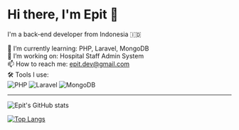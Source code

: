 # Hi there, I'm Epit 👋

I'm a back-end developer from Indonesia 🇮🇩

🌱 I’m currently learning: PHP, Laravel, MongoDB  
💼 I’m working on: Hospital Staff Admin System  
📫 How to reach me: epit.dev@gmail.com  
🛠️ Tools I use:  
![PHP](https://img.shields.io/badge/-PHP-8892BF?style=flat-square&logo=php&logoColor=white)
![Laravel](https://img.shields.io/badge/-Laravel-FF2D20?style=flat-square&logo=laravel&logoColor=white)
![MongoDB](https://img.shields.io/badge/-MongoDB-4DB33D?style=flat-square&logo=mongodb&logoColor=white)

---

![Epit's GitHub stats](https://github-readme-stats.vercel.app/api?username=epit-dev&show_icons=true&theme=tokyonight)

[![Top Langs](https://github-readme-stats.vercel.app/api/top-langs/?username=epit-dev&layout=compact&theme=tokyonight)](https://github.com/anuraghazra/github-readme-stats)
